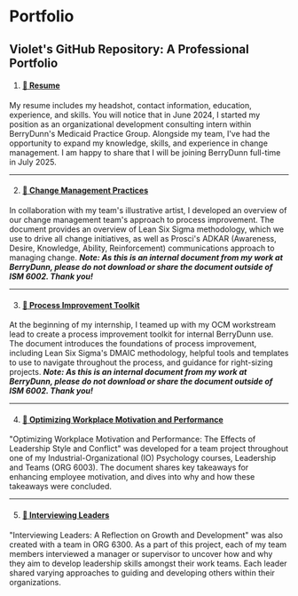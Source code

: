 
# Portfolio
## Violet's GitHub Repository: A Professional Portfolio


1. #### [📄 Resume](https://github.com/VioletGabales/Portfolio/blob/main/Violet's%20Resume.pdf)

My resume includes my headshot, contact information, education, experience, and skills. You will notice that in June 2024, I started my position as an organizational development consulting intern within BerryDunn's Medicaid Practice Group. Alongside my team, I've had the opportunity to expand my knowledge, skills, and experience in change management. I am happy to share that I will be joining BerryDunn full-time in July 2025. 
***
2. #### [📄 Change Management Practices](https://github.com/VioletGabales/Portfolio/blob/main/DMAIC%20%26%20ADKAR%20Basics%20Handout%20V2.%209.9.24%20(1).pdf)

In collaboration with my team's illustrative artist, I developed an overview of our change management team's approach to process improvement. The document provides an overview of Lean Six Sigma methodology, which we use to drive all change initiatives, as well as Prosci's ADKAR (Awareness, Desire, Knowledge, Ability, Reinforcement) communications approach to managing change. ***Note: As this is an internal document from my work at BerryDunn, please do not download or share the document outside of ISM 6002. Thank you!***
***
3. #### [📄 Process Improvement Toolkit](https://github.com/VioletGabales/Portfolio/blob/main/Process%20Improvement%20Toolkit.pdf)

At the beginning of my internship, I teamed up with my OCM workstream lead to create a process improvement toolkit for internal BerryDunn use. The document introduces the foundations of process improvement, including Lean Six Sigma's DMAIC methodology, helpful tools and templates to use to navigate throughout the process, and guidance for right-sizing projects. ***Note: As this is an internal document from my work at BerryDunn, please do not download or share the document outside of ISM 6002. Thank you!***
***
4. #### [📄 Optimizing Workplace Motivation and Performance](https://github.com/VioletGabales/Portfolio/blob/main/Optimizing%20Workplace%20Performance-The%20Effects%20of%20Leadership%20Style%20and%20Conflict.pdf)

"Optimizing Workplace Motivation and Performance: The Effects of Leadership Style and Conflict" was developed for a team project throughout one of my Industrial-Organizational (IO) Psychology courses, Leadership and Teams (ORG 6003). The document shares key takeaways for enhancing employee motivation, and dives into why and how these takeaways were concluded. 
***
5. #### [📄 Interviewing Leaders](https://github.com/VioletGabales/Portfolio/blob/main/Interviewing%20Leaders-A%20Reflection%20on%20Growth%20and%20Development.docx)

"Interviewing Leaders: A Reflection on Growth and Development" was also created with a team in ORG 6300. As a part of this project, each of my team members interviewed a manager or supervisor to uncover how and why they aim to develop leadership skills amongst their work teams. Each leader shared varying approaches to guiding and developing others within their organizations.
